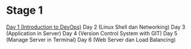 # Stage 1
[Day 1 (Introduction to DevOps)](https://github.com/calvinnr/devops18-dumbways-calvinnovryanrahaditya/tree/ef13b188495b3d3ce245991ede4d05afa05f2037/Stage%201/Day%201)
Day 2 (Linux Shell dan Networking)
Day 3 (Application in Server)
Day 4 (Version Control System with GIT)
Day 5 (Manage Server in Terminal)
Day 6 (Web Server dan Load Balancing)
